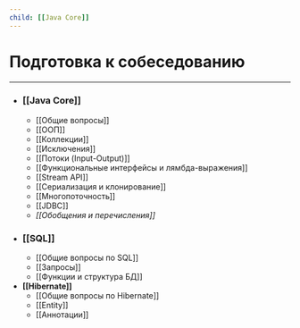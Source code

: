 ```yaml
---
child: [[Java Core]]
---
```

# Подготовка к собеседованию
---
* ### [[Java Core]]
	* [[Общие вопросы]]
	* [[ООП]]
	* [[Коллекции]]
	* [[Исключения]]
	* [[Потоки (Input-Output)]]
	* [[Функциональные интерфейсы и лямбда-выражения]]
	* [[Stream API]]
	* [[Сериализация и клонирование]]
	* [[Многопоточность]]
	* [[JDBC]]
	* *[[Обобщения и перечисления]]*
* ### [[SQL]]
	* [[Общие вопросы по SQL]]
	* [[Запросы]]
	* [[Функции и структура БД]]
* **[[Hibernate]]**
	* [[Общие вопросы по Hibernate]]
	* [[Entity]]
	* [[Аннотации]] 
